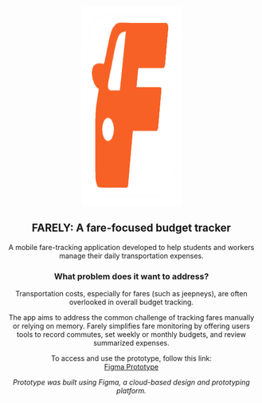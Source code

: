 
<div align="center">
  <img src="https://github.com/arcadetokyo/FARELY-ROWLET/blob/main/assets/IMG_3997.PNG?raw=true" width="200" height="400" alt="IMG_3997">
</div>

<div align="center">

<h2>FARELY: A fare-focused budget tracker</h2>

<p>A mobile fare-tracking application developed to help students and workers manage their daily transportation expenses.</p>

<h3>What problem does it want to address?</h3>

<p>Transportation costs, especially for fares (such as jeepneys), are often overlooked in overall budget tracking.</p>

<p>The app aims to address the common challenge of tracking fares manually or relying on memory. Farely simplifies fare monitoring by offering users tools to record commutes, set weekly or monthly budgets, and review summarized expenses.</p>

<p>To access and use the prototype, follow this link: <br>
<a href="https://www.figma.com/proto/kK4TJnIJwMULzID1ParEtC/Untitled?node-id=19-741&p=f&t=CX6PRwmM0rBGejL2-1&scaling=scale-down&content-scaling=fixed&page-id=0%3A1&starting-point-node-id=19%3A741" target="_blank">
Figma Prototype
</a></p>

<p><em>Prototype was built using Figma, a cloud-based design and prototyping platform.</em></p>

</div>
